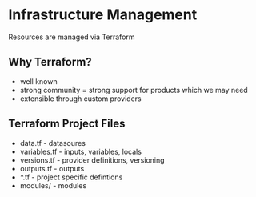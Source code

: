 # Infrastructure Management
Resources are managed via Terraform

## Why Terraform?
* well known
* strong community = strong support for products which we may need
* extensible through custom providers

## Terraform Project Files
* data.tf - datasoures
* variables.tf - inputs, variables, locals
* versions.tf - provider definitions, versioning
* outputs.tf - outputs
* *.tf - project specific defintions
* modules/ - modules